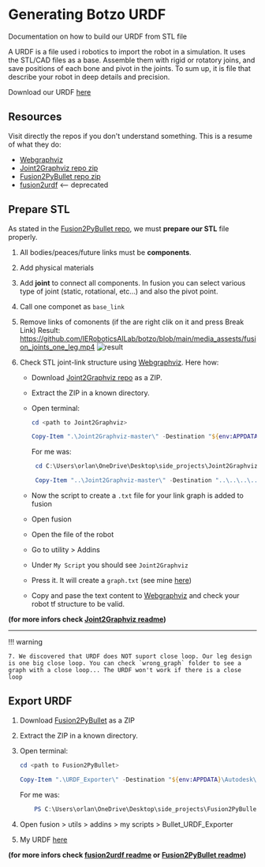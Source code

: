 # Generating Botzo URDF

Documentation on how to build our URDF from STL file

A URDF is a file used i robotics to import the robot in a simulation. It uses the STL/CAD files as a base. Assemble them with rigid or rotatory joins, and save positions of each bone and pivot in the joints. To sum up, it is file that describe your robot in deep details and precision.

Download our URDF [here](https://github.com/botzo-team/create_URDF/blob/main/final_URDF.zip)

## Resources

Visit directly the repos if you don't understand something. This is a resume of what they do:

- [Webgraphviz](http://www.webgraphviz.com/)
- [Joint2Graphviz repo zip](https://github.com/yanshil/Joint2Graphviz)
- [Fusion2PyBullet repo zip](https://github.com/yanshil/Fusion2PyBullet)
- [fusion2urdf](https://github.com/syuntoku14/fusion2urdf) <-- deprecated

## Prepare STL

As stated in the [Fusion2PyBullet repo](https://github.com/yanshil/Fusion2PyBullet), we must **prepare our STL** file properly.

1. All bodies/peaces/future links must be **components**.
2. Add physical materials
3. Add **joint** to connect all components. In fusion you can select various type of joint (static, rotational, etc...) and also the pivot point.
4. Call one componet as `base_link`
5. Remove links of comonents (if the are right clik on it and press Break Link)
   Result: https://github.com/IERoboticsAILab/botzo/blob/main/media_assests/fusion_joints_one_leg.mp4
   ![result](../assets/gifs/fusion_joints_one_leg.gif)
6. Check STL joint-link structure using [Webgraphviz](http://www.webgraphviz.com/). Here how:

   - Download [Joint2Graphviz repo](https://github.com/yanshil/Joint2Graphviz) as a ZIP.
   - Extract the ZIP in a known directory.
   - Open terminal:

     ```powershell
     cd <path to Joint2Graphviz>

     Copy-Item ".\Joint2Graphviz-master\" -Destination "${env:APPDATA\Autodesk\Autodesk Fusion 360\API\Scripts\" -Recurse
     ```

     For me was:

     ```powershell
      cd C:\Users\orlan\OneDrive\Desktop\side_projects\Joint2Graphviz-master

      Copy-Item "..\Joint2Graphviz-master\" -Destination "..\..\..\..\AppData\Roaming\Autodesk\Autodesk Fusion 360\API\Scripts\" -Recurse
     ```

   - Now the script to create a `.txt` file for your link graph is added to fusion
   - Open fusion
   - Open the file of the robot
   - Go to utility > Addins
   - Under `My Script` you should see `Joint2Graphviz`
   - Press it. It will create a `graph.txt` (see mine [here](https://github.com/botzo-team/create_URDF/blob/main/test_urdf_exporter/graph.txt))
   - Copy and pase the text content to [Webgraphviz](http://www.webgraphviz.com/) and check your robot tf structure to be valid.

**(for more infors check [Joint2Graphviz readme](https://github.com/yanshil/Joint2Graphviz))**

---

!!! warning

    7. We discovered that URDF does NOT suport close loop. Our leg design is one big close loop. You can check `wrong_graph` folder to see a graph with a close loop... The URDF won't work if there is a close loop

## Export URDF

1. Download [Fusion2PyBullet](https://github.com/yanshil/Fusion2PyBullet) as a ZIP
2. Extract the ZIP in a known directory.
3. Open terminal:

   ```powershell
   cd <path to Fusion2PyBullet>

   Copy-Item ".\URDF_Exporter\" -Destination "${env:APPDATA}\Autodesk\Autodesk Fusion 360\API\Scripts\" -Recurse
   ```

   For me was:

   ```powershell
       PS C:\Users\orlan\OneDrive\Desktop\side_projects\Fusion2PyBullet-master> Copy-Item ".\Bullet_URDF_Exporter\" -Destination "..\..\..\..\AppData\Roaming\Autodesk\Autodesk Fusion 360\API\Scripts\" -Recurse
   ```

4. Open fusion > utils > addins > my scripts > Bullet_URDF_Exporter
5. My URDF [here](https://github.com/botzo-team/create_URDF/blob/main/final_URDF.zip)

**(for more infors check [fusion2urdf readme](https://github.com/syuntoku14/fusion2urdf/blob/master/README.md) or [Fusion2PyBullet readme](https://github.com/yanshil/Fusion2PyBullet/blob/master/README.md))**
